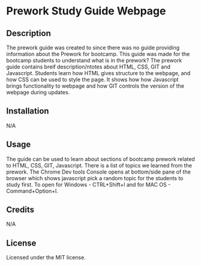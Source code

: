 
# Prework Study Guide Webpage

## Description

The prework guide was created to since there was no guide providing information about the Prework for bootcamp. This guide was made for the bootcamp students to understand what is in the prework? The prework guide contains breif description/ntotes about HTML, CSS, GIT and Javascript.
Students learn how HTML gives structure to the webpage, and how CSS can be used to style the page.
It shows how how Javascript brings functionality to webpage and how GIT controls the version of the webpage during updates.

## Installation

N/A 

## Usage

The guide can be used to learn about sections of bootcamp prework related to HTML, CSS, GIT, Javascript. There is a list of topics we learned from the prework.
The Chrome Dev tools Console opens at bottom/side pane of the browser which shows javascript pick a random topic for the students to study first. 
To open for Windows - CTRL+Shift+I and for MAC OS - Command+Option+I.
 

## Credits

N/A

## License

Licensed under the MIT license.

